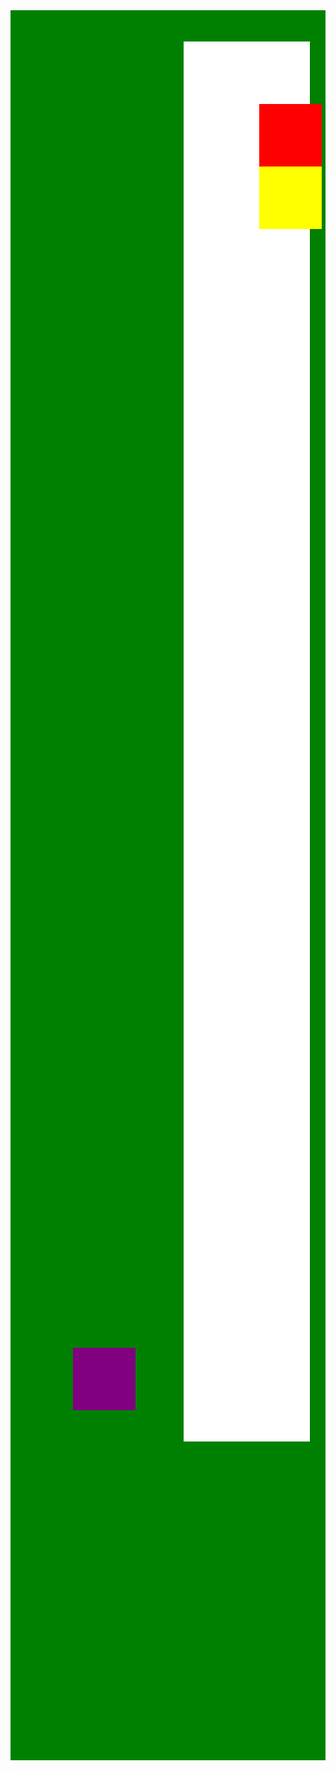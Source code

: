 <!DOCTYPE html>
<html lang="en">
<head>
    <meta charset="UTF-8">
    <meta name="viewport" content="width=device-width, initial-scale=1.0">
    <title>Document</title>
    <style>
        #b1{
            width: 100%;
            height: 70vh;
            background-color: green;
        }
        #b1>div:nth-of-type(1){
            width: 40%;
            height: 80%;
            background-color: white;
            position: relative;
            top: 50px;
            left: 55%;
        }
        #b1>div:nth-of-type(2){
            width: 100px;
            height: 100px;
            background-color: purple;
            position: relative;
            left: 100px;
            bottom: 100px;
        }
        #b1>div:nth-child(1)>div:nth-child(1){
            width: 100px;
            height: 100px;
            background-color: red;
            position: absolute;
            top: 100px;
            left: 60%;
        }
        #b1>div:nth-child(1)>div:nth-child(2){
            width: 100px;
            height: 100px;
            background-color: yellow;
            position: absolute;
            top: 200px;
            left: 60%;
        }
    </style>
</head>
<body>
    <div id="b1">
        <div>
            <div></div>
            <div></div>
        </div>
        <div></div>
    </div>
</body>
</html>
